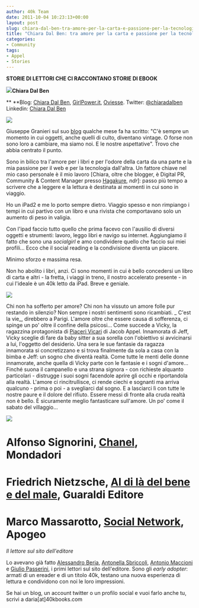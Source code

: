 ```yaml
---
author: 40k Team
date: 2011-10-04 10:23:13+00:00
layout: post
slug: chiara-dal-ben-tra-amore-per-la-carta-e-passione-per-la-tecnologia
title: "Chiara Dal Ben: tra amore per la carta e passione per la tecnologia"
categories:
- Community
tags:
- Appel
- Stories
---
```


**STORIE DI LETTORI CHE CI RACCONTANO STORIE DI EBOOK**

[![](http://quarantak.wpengine.com/wp-content/uploads/2011/10/chiara1-223x300.jpg)](http://quarantak.wpengine.com/wp-content/uploads/2011/10/chiara1.jpg)**Chiara Dal Ben**

** **Blog: [Chiara Dal Ben](http://chiaradalben.wordpress.com/), [GirlPower.it](http://www.girlpower.it/network/giovani-stilisti), [Oviesse](http://www.oviesse.com/blogger/chiara).
Twitter: [@chiaradalben](http://twitter.com/#!/chiaradalben)
Linkedin: [Chiara Dal Ben](http://www.linkedin.com/in/chiaradalben)








[![](http://quarantak.wpengine.com/wp-content/uploads/2011/09/tag-ereader.jpg)](http://quarantak.wpengine.com/wp-content/uploads/2011/09/tag-ereader.jpg)





Giuseppe Granieri sul suo [blog](http://www.bookcafe.net/blog/blog.cfm?id=1450) qualche mese fa ha scritto: "C'è sempre un momento in cui oggetti, anche quelli di culto, diventano vintage. O forse non sono loro a cambiare, ma siamo noi. E le nostre aspettative". Trovo che abbia centrato il punto.




Sono in bilico tra l'amore per i libri e per l'odore della carta da una parte e la mia passione per il web e per la tecnologia dall'altra. Un fattore chiave nel mio caso personale è il mio lavoro [Chiara, oltre che blogger, è Digital PR, Community & Content Manager presso [Hagakure](http://hagakure.it/), _ndr_]: passo più tempo a scrivere che a leggere e la lettura è destinata ai momenti in cui sono in viaggio.




Ho un iPad2 e me lo porto sempre dietro. Viaggio spesso e non rimpiango i tempi in cui partivo con un libro e una rivista che comportavano solo un aumento di peso in valigia.




Con l'ipad faccio tutto quello che prima facevo con l'ausilio di diversi oggetti e strumenti: lavoro, leggo libri e navigo su internet. Aggiungiamo il fatto che sono una _socialgirl_ e amo condividere quello che faccio sui miei profili... Ecco che il social reading e la condivisione diventa un piacere.




Minimo sforzo e massima resa.




Non ho abolito i libri, anzi. Ci sono momenti in cui è bello concedersi un libro di carta e altri - la fretta, i viaggi in treno, il nostro accelerato presente - in cui l'ideale è un 40k letto da iPad. Breve e geniale.


[![](http://quarantak.wpengine.com/wp-content/uploads/2011/09/tag-thebook.jpg)](http://quarantak.wpengine.com/wp-content/uploads/2011/09/tag-thebook.jpg)


Chi non ha sofferto per amore? Chi non ha vissuto un amore folle pur restando in silenzio? Non sempre i nostri sentimenti sono ricambiati.
_ C'est la vie_, direbbero a Parigi. L'amore oltre che essere causa di sofferenza, ci spinge un po' oltre il confine della psicosi... Come succede a Vicky, la ragazzina protagonista di [Piaceri Vicari](http://www.bookrepublic.it/book/9788865860601-piaceri-vicari/?utm_source=40kblog&amp;utm_medium=40kpost&amp;utm_campaign=40k%22) di Jacob Appel.
Innamorata di Jeff, Vicky sceglie di fare da baby sitter a sua sorella con l'obiettivo si avvicinarsi a lui, l'oggetto del desiderio.
Una sera le sue fantasie da ragazza innamorata si concretizzano e si trova finalmente da sola a casa con la bimba e Jeff: un sogno che diventà realtà. Come tutte le menti delle donne innamorate, anche quella di Vicky parte con le fantasie e i sogni d'amore... Finché suona il campanello e una strana signora - con richieste alquanto particolari - distrugge i suoi sogni facendole aprire gli occhi e riportandola alla realtà.
L'amore ci rincitrullisce, ci rende ciechi e sognanti ma arriva qualcuno - prima o poi - a svegliarci dal sogno. E a lasciarci lì con tutte le nostre paure e il dolore del rifiuto. Essere messi di fronte alla cruda realtà non è bello.
È sicuramente meglio fantasticare sull'amore. Un po' come il sabato del villaggio...







[![](http://quarantak.wpengine.com/wp-content/uploads/2011/09/tag-titles.jpg)](http://quarantak.wpengine.com/wp-content/uploads/2011/09/tag-titles.jpg)


# Alfonso Signorini, [Chanel](http://www.bookrepublic.it/book/9788852015724-chanel/?utm_source=40kblog&utm_medium=40kpost&utm_campaign=40k), Mondadori
# Friedrich Nietzsche, [Al di là del bene e del male](http://www.bookrepublic.it/book/9788880494584-al-di-la-del-bene-e-del-male/?utm_source=40kblog&utm_medium=40kpost&utm_campaign=40k), Guaraldi Editore
# Marco Massarotto, [Social Network](http://www.bookrepublic.it/book/9788865940945-raymond-carver-una-vita-da-scrittore/?utm_source=40kblog&utm_medium=40kpost&utm_campaign=40k), Apogeo

_Il lettore sul sito dell'editore_

Lo avevano già fatto [Alessandro Beria](http://www.40kbooks.com/?s=alessandro+beria), [Antonella Sbriccoli](http://www.40kbooks.com/?s=antonella+sbriccoli), [Antonio Maccioni](http://www.40kbooks.com/?s=antonio+maccioni) e [Giulio Passerini](http://40k.it/2011/09/26/giulio-passerini-sono-il-lettore-che-qualunque-editore-di-domani-vorrebbe-avere/), i primi lettori sul sito dell'editore. Sono gli _early adopter_: armati di un ereader e di un titolo 40k, testano una nuova esperienza di lettura e condividono con noi le loro impressioni.

Se hai un blog, un account twitter o un profilo social e vuoi farlo anche tu, scrivi a daria[at]40kbooks.com

